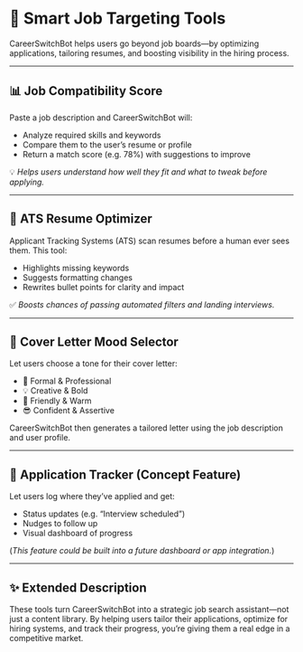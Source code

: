 # 🎯 Smart Job Targeting Tools

CareerSwitchBot helps users go beyond job boards—by optimizing applications, tailoring resumes, and boosting visibility in the hiring process.

---

## 📊 Job Compatibility Score

Paste a job description and CareerSwitchBot will:
- Analyze required skills and keywords
- Compare them to the user’s resume or profile
- Return a match score (e.g. 78%) with suggestions to improve

💡 *Helps users understand how well they fit and what to tweak before applying.*

---

## 📝 ATS Resume Optimizer

Applicant Tracking Systems (ATS) scan resumes before a human ever sees them. This tool:
- Highlights missing keywords
- Suggests formatting changes
- Rewrites bullet points for clarity and impact

✅ *Boosts chances of passing automated filters and landing interviews.*

---

## 💌 Cover Letter Mood Selector

Let users choose a tone for their cover letter:
- 🎯 Formal & Professional
- 💡 Creative & Bold
- 🤝 Friendly & Warm
- 😎 Confident & Assertive

CareerSwitchBot then generates a tailored letter using the job description and user profile.

---

## 🔁 Application Tracker (Concept Feature)

Let users log where they’ve applied and get:
- Status updates (e.g. “Interview scheduled”)
- Nudges to follow up
- Visual dashboard of progress

(*This feature could be built into a future dashboard or app integration.*)

---

## ✨ Extended Description

These tools turn CareerSwitchBot into a strategic job search assistant—not just a content library. By helping users tailor their applications, optimize for hiring systems, and track their progress, you’re giving them a real edge in a competitive market.


